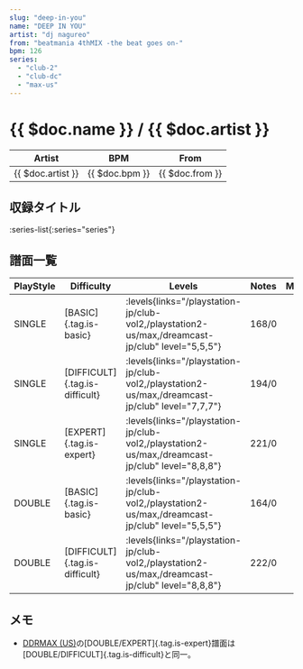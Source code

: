 ```yaml
---
slug: "deep-in-you"
name: "DEEP IN YOU"
artist: "dj nagureo"
from: "beatmania 4thMIX -the beat goes on-"
bpm: 126
series:
  - "club-2"
  - "club-dc"
  - "max-us"
---
```


# {{ $doc.name }} / {{ $doc.artist }}

|Artist|BPM|From|
|------|---|----|
|{{ $doc.artist }}|{{ $doc.bpm }}|{{ $doc.from }}|

## 収録タイトル

:series-list{:series="series"}

## 譜面一覧

|PlayStyle|Difficulty|Levels|Notes|Movie|
|---------|----------|------|-----|-----|
|SINGLE|[BASIC]{.tag.is-basic}| :levels{links="/playstation-jp/club-vol2,/playstation2-us/max,/dreamcast-jp/club" level="5,5,5"}|168/0||
|SINGLE|[DIFFICULT]{.tag.is-difficult}| :levels{links="/playstation-jp/club-vol2,/playstation2-us/max,/dreamcast-jp/club" level="7,7,7"}|194/0||
|SINGLE|[EXPERT]{.tag.is-expert}| :levels{links="/playstation-jp/club-vol2,/playstation2-us/max,/dreamcast-jp/club" level="8,8,8"}|221/0||
|DOUBLE|[BASIC]{.tag.is-basic}| :levels{links="/playstation-jp/club-vol2,/playstation2-us/max,/dreamcast-jp/club" level="5,5,5"}|164/0||
|DOUBLE|[DIFFICULT]{.tag.is-difficult}| :levels{links="/playstation-jp/club-vol2,/playstation2-us/max,/dreamcast-jp/club" level="8,8,8"}|222/0||

## メモ

- [DDRMAX (US)](/series/max-us)の[DOUBLE/EXPERT]{.tag.is-expert}譜面は[DOUBLE/DIFFICULT]{.tag.is-difficult}と同一。
